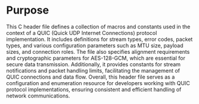 # Purpose
This C header file defines a collection of macros and constants used in the context of a QUIC (Quick UDP Internet Connections) protocol implementation. It includes definitions for stream types, error codes, packet types, and various configuration parameters such as MTU size, payload sizes, and connection roles. The file also specifies alignment requirements and cryptographic parameters for AES-128-GCM, which are essential for secure data transmission. Additionally, it provides constants for stream notifications and packet handling limits, facilitating the management of QUIC connections and data flow. Overall, this header file serves as a configuration and enumeration resource for developers working with QUIC protocol implementations, ensuring consistent and efficient handling of network communications.

